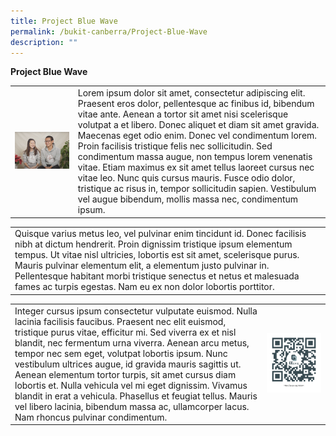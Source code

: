 ```yaml
---
title: Project Blue Wave
permalink: /bukit-canberra/Project-Blue-Wave
description: ""
---
```

**Project Blue Wave**

<table width="100%" border="0">
	<tr>
		<td width="20%">
			<img src="/images/Events/finding%20love%20at%20chingay.png" width="100%"/>
		</td>
		<td width="80%">
			Lorem ipsum dolor sit amet, consectetur adipiscing elit. Praesent eros dolor, pellentesque ac finibus id, bibendum vitae ante. Aenean a tortor sit amet nisi scelerisque volutpat a et libero. Donec aliquet et diam sit amet gravida. Maecenas eget odio enim. Donec vel condimentum lorem. Proin facilisis tristique felis nec sollicitudin. Sed condimentum massa augue, non tempus lorem venenatis vitae. Etiam maximus ex sit amet tellus laoreet cursus nec vitae leo. Nunc quis cursus mauris. Fusce odio dolor, tristique ac risus in, tempor sollicitudin sapien. Vestibulum vel augue bibendum, mollis massa nec, condimentum ipsum.
		</td>
	</tr>
</table>
<table width="100%" border="0">
	<tr>
		<td colspan="2" width="100%">
			Quisque varius metus leo, vel pulvinar enim tincidunt id. Donec facilisis nibh at dictum hendrerit. Proin dignissim tristique ipsum elementum tempus. Ut vitae nisl ultricies, lobortis est sit amet, scelerisque purus. Mauris pulvinar elementum elit, a elementum justo pulvinar in. Pellentesque habitant morbi tristique senectus et netus et malesuada fames ac turpis egestas. Nam eu ex non dolor lobortis porttitor.
			<td>
	</tr>
	</table>
	<table width="100%" border="0">
	<tr>
		<td width="80%">
			Integer cursus ipsum consectetur vulputate euismod. Nulla lacinia facilisis faucibus. Praesent nec elit euismod, tristique purus vitae, efficitur mi. Sed viverra ex et nisl blandit, nec fermentum urna viverra. Aenean arcu metus, tempor nec sem eget, volutpat lobortis ipsum. Nunc vestibulum ultrices augue, id gravida mauris sagittis ut. Aenean elementum tortor turpis, sit amet cursus diam lobortis et. Nulla vehicula vel mi eget dignissim. Vivamus blandit in erat a vehicula. Phasellus et feugiat tellus. Mauris vel libero lacinia, bibendum massa ac, ullamcorper lacus. Nam rhoncus pulvinar condimentum.
		</td>
		<td width="20%">
			<img src="/images/qrcode.png" width="100%"/>
		</td>
	</tr>
	</table>